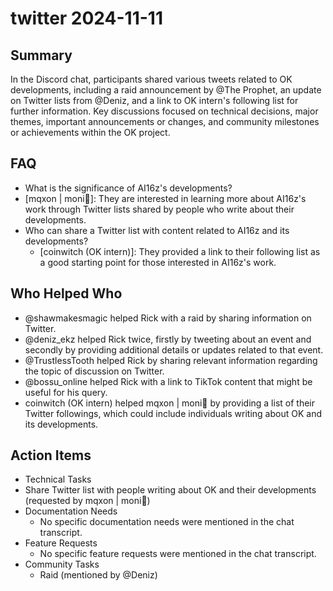 # twitter 2024-11-11

## Summary
 In the Discord chat, participants shared various tweets related to OK developments, including a raid announcement by @The Prophet, an update on Twitter lists from @Deniz, and a link to OK intern's following list for further information. Key discussions focused on technical decisions, major themes, important announcements or changes, and community milestones or achievements within the OK project.

## FAQ
 - What is the significance of AI16z's developments?
  - [mqxon | moni🧙]: They are interested in learning more about AI16z's work through Twitter lists shared by people who write about their developments.
- Who can share a Twitter list with content related to AI16z and its developments?
  - [coinwitch (OK intern)]: They provided a link to their following list as a good starting point for those interested in AI16z's work.

## Who Helped Who
 - @shawmakesmagic helped Rick with a raid by sharing information on Twitter.
- @deniz_ekz helped Rick twice, firstly by tweeting about an event and secondly by providing additional details or updates related to that event.
- @TrustlessTooth helped Rick by sharing relevant information regarding the topic of discussion on Twitter.
- @bossu_online helped Rick with a link to TikTok content that might be useful for his query.
- coinwitch (OK intern) helped mqxon | moni🧙 by providing a list of their Twitter followings, which could include individuals writing about OK and its developments.

## Action Items
 - Technical Tasks
  - Share Twitter list with people writing about OK and their developments (requested by mqxon | moni🧙)
- Documentation Needs
  - No specific documentation needs were mentioned in the chat transcript.
- Feature Requests
  - No specific feature requests were mentioned in the chat transcript.
- Community Tasks
  - Raid (mentioned by @Deniz)

